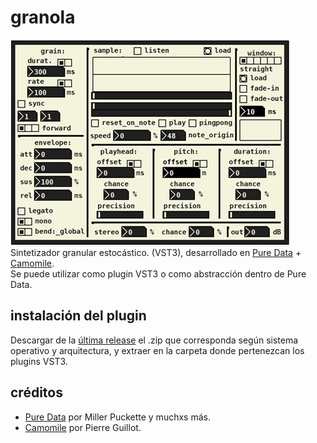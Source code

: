 # granola
![img](https://raw.githubusercontent.com/martindylan/martindylan.github.io/master/static/media/granola.dd8019862a39fc378f7e.png)  
Sintetizador granular estocástico. (VST3), desarrollado en [Pure Data](https://github.com/pure-data/pure-data) + [Camomile](https://github.com/pierreguillot/Camomile).  
Se puede utilizar como plugin VST3 o como abstracción dentro de Pure Data.

## instalación del plugin
Descargar de la [última release](https://github.com/martindylan/granola/releases/latest) el .zip que corresponda según sistema operativo y arquitectura, y extraer en la carpeta donde pertenezcan los plugins VST3.

## créditos
- [Pure Data](https://github.com/pure-data/pure-data) por Miller Puckette y muchxs más.
- [Camomile](https://github.com/pierreguillot/Camomile) por Pierre Guillot.
